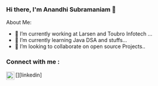 ### Hi there, I'm Anandhi Subramaniam 👋



About Me:
- 🔭 I’m currently working at Larsen and Toubro Infotech ...
- 🌱 I’m currently learning Java DSA and stuffs...
- 👯 I’m looking to collaborate on open source Projects..


### Connect with me :

[<img align="left" alt="anandhi-subramaniam-aa9494137 | LinkedIn" width="22px" src="https://cdn.jsdelivr.net/npm/simple-icons@v3/icons/linkedin.svg" />][linkedin]


